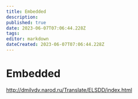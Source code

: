 ```yaml
---
title: Embedded
description: 
published: true
date: 2023-06-07T07:06:44.228Z
tags: 
editor: markdown
dateCreated: 2023-06-07T07:06:44.228Z
---
```


# Embedded

http://dmilvdv.narod.ru/Translate/ELSDD/index.html